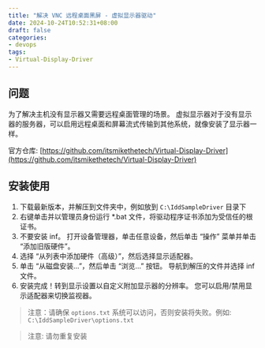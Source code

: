 ```yaml
---
title: "解决 VNC 远程桌面黑屏 - 虚拟显示器驱动"
date: 2024-10-24T10:52:31+08:00
draft: false
categories: 
- devops
tags:
- Virtual-Display-Driver
---
```


## 问题

为了解决主机没有显示器又需要远程桌面管理的场景。
虚拟显示器对于没有显示器的服务器，可以启用远程桌面和屏幕流式传输到其他系统，就像安装了显示器一样。

官方仓库: [https://github.com/itsmikethetech/Virtual-Display-Driver](https://github.com/itsmikethetech/Virtual-Display-Driver)

## 安装使用

1. 下载最新版本，并解压到文件夹中，例如放到 `C:\IddSampleDriver` 目录下
2. 右键单击并以管理员身份运行 *.bat 文件，将驱动程序证书添加为受信任的根证书。
3. 不要安装 inf。 打开设备管理器，单击任意设备，然后单击 “操作” 菜单并单击 “添加旧版硬件”。
4. 选择 “从列表中添加硬件（高级）”，然后选择显示适配器。
5. 单击 “从磁盘安装...”，然后单击 “浏览...” 按钮。 导航到解压的文件并选择 inf 文件。
6. 安装完成！转到显示设置以自定义附加显示器的分辨率。 您可以启用/禁用显示适配器来切换监视器。

> 注意：请确保 `options.txt` 系统可以访问，否则安装将失败。例如: `C:\IddSampleDriver\options.txt` 

> 注意: 请勿重复安装